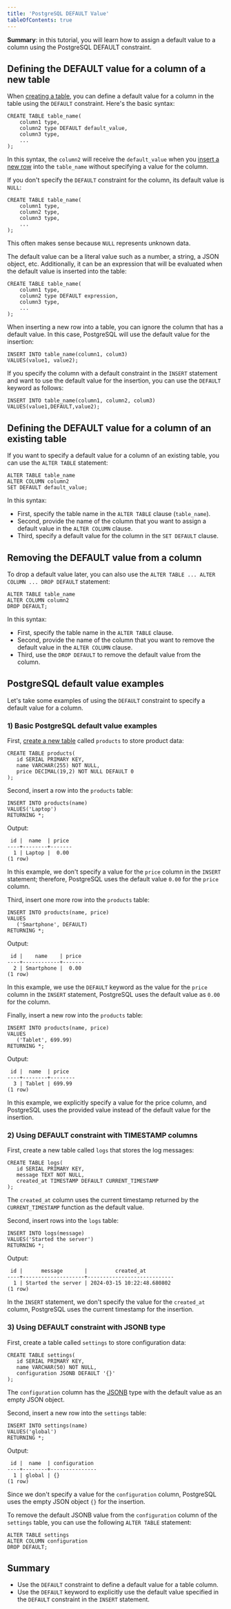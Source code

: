 ```yaml
---
title: 'PostgreSQL DEFAULT Value'
tableOfContents: true
---
```


**Summary**: in this tutorial, you will learn how to assign a default value to a column using the PostgreSQL DEFAULT constraint.

## Defining the DEFAULT value for a column of a new table

When [creating a table](/docs/postgresql/postgresql-create-table), you can define a default value for a column in the table using the `DEFAULT` constraint. Here's the basic syntax:

```
CREATE TABLE table_name(
    column1 type,
    column2 type DEFAULT default_value,
    column3 type,
    ...
);
```

In this syntax, the `column2` will receive the `default_value` when you [insert a new row](/docs/postgresql/postgresql-insert) into the `table_name` without specifying a value for the column.

If you don't specify the `DEFAULT` constraint for the column, its default value is `NULL`:

```
CREATE TABLE table_name(
    column1 type,
    column2 type,
    column3 type,
    ...
);
```

This often makes sense because `NULL` represents unknown data.

The default value can be a literal value such as a number, a string, a JSON object, etc. Additionally, it can be an expression that will be evaluated when the default value is inserted into the table:

```
CREATE TABLE table_name(
    column1 type,
    column2 type DEFAULT expression,
    column3 type,
    ...
);
```

When inserting a new row into a table, you can ignore the column that has a default value. In this case, PostgreSQL will use the default value for the insertion:

```
INSERT INTO table_name(column1, colum3)
VALUES(value1, value2);
```

If you specify the column with a default constraint in the `INSERT` statement and want to use the default value for the insertion, you can use the `DEFAULT` keyword as follows:

```
INSERT INTO table_name(column1, column2, colum3)
VALUES(value1,DEFAULT,value2);
```

## Defining the DEFAULT value for a column of an existing table

If you want to specify a default value for a column of an existing table, you can use the `ALTER TABLE` statement:

```
ALTER TABLE table_name
ALTER COLUMN column2
SET DEFAULT default_value;
```

In this syntax:

- First, specify the table name in the `ALTER TABLE` clause (`table_name`).
- Second, provide the name of the column that you want to assign a default value in the `ALTER COLUMN` clause.
- Third, specify a default value for the column in the `SET DEFAULT` clause.

## Removing the DEFAULT value from a column

To drop a default value later, you can also use the `ALTER TABLE ... ALTER COLUMN ... DROP DEFAULT` statement:

```
ALTER TABLE table_name
ALTER COLUMN column2
DROP DEFAULT;
```

In this syntax:

- First, specify the table name in the `ALTER TABLE` clause.
- Second, provide the name of the column that you want to remove the default value in the `ALTER COLUMN` clause.
- Third, use the `DROP DEFAULT` to remove the default value from the column.

## PostgreSQL default value examples

Let's take some examples of using the `DEFAULT` constraint to specify a default value for a column.

### 1) Basic PostgreSQL default value examples

First, [create a new table](/docs/postgresql/postgresql-create-table) called `products` to store product data:

```
CREATE TABLE products(
   id SERIAL PRIMARY KEY,
   name VARCHAR(255) NOT NULL,
   price DECIMAL(19,2) NOT NULL DEFAULT 0
);
```

Second, insert a row into the `products` table:

```
INSERT INTO products(name)
VALUES('Laptop')
RETURNING *;
```

Output:

```
 id |  name  | price
----+--------+-------
  1 | Laptop |  0.00
(1 row)
```

In this example, we don't specify a value for the `price` column in the `INSERT` statement; therefore, PostgreSQL uses the default value `0.00` for the `price` column.

Third, insert one more row into the `products` table:

```
INSERT INTO products(name, price)
VALUES
   ('Smartphone', DEFAULT)
RETURNING *;
```

Output:

```
 id |    name    | price
----+------------+-------
  2 | Smartphone |  0.00
(1 row)
```

In this example, we use the `DEFAULT` keyword as the value for the `price` column in the `INSERT` statement, PostgreSQL uses the default value as `0.00` for the column.

Finally, insert a new row into the `products` table:

```
INSERT INTO products(name, price)
VALUES
   ('Tablet', 699.99)
RETURNING *;
```

Output:

```
 id |  name  | price
----+--------+--------
  3 | Tablet | 699.99
(1 row)
```

In this example, we explicitly specify a value for the price column, and PostgreSQL uses the provided value instead of the default value for the insertion.

### 2) Using DEFAULT constraint with TIMESTAMP columns

First, create a new table called `logs` that stores the log messages:

```
CREATE TABLE logs(
   id SERIAL PRIMARY KEY,
   message TEXT NOT NULL,
   created_at TIMESTAMP DEFAULT CURRENT_TIMESTAMP
);
```

The `created_at` column uses the current timestamp returned by the `CURRENT_TIMESTAMP` function as the default value.

Second, insert rows into the `logs` table:

```
INSERT INTO logs(message)
VALUES('Started the server')
RETURNING *;
```

Output:

```
 id |      message       |         created_at
----+--------------------+----------------------------
  1 | Started the server | 2024-03-15 10:22:48.680802
(1 row)
```

In the `INSERT` statement, we don't specify the value for the `created_at` column, PostgreSQL uses the current timestamp for the insertion.

### 3) Using DEFAULT constraint with JSONB type

First, create a table called `settings` to store configuration data:

```
CREATE TABLE settings(
   id SERIAL PRIMARY KEY,
   name VARCHAR(50) NOT NULL,
   configuration JSONB DEFAULT '{}'
);
```

The `configuration` column has the [JSONB](/docs/postgresql/postgresql-json) type with the default value as an empty JSON object.

Second, insert a new row into the `settings` table:

```
INSERT INTO settings(name)
VALUES('global')
RETURNING *;
```

Output:

```
 id |  name  | configuration
----+--------+---------------
  1 | global | {}
(1 row)
```

Since we don't specify a value for the `configuration` column, PostgreSQL uses the empty JSON object `{}` for the insertion.

To remove the default JSONB value from the `configuration` column of the `settings` table, you can use the following `ALTER TABLE` statement:

```
ALTER TABLE settings
ALTER COLUMN configuration
DROP DEFAULT;
```

## Summary

- Use the `DEFAULT` constraint to define a default value for a table column.
- Use the `DEFAULT` keyword to explicitly use the default value specified in the `DEFAULT` constraint in the `INSERT` statement.
